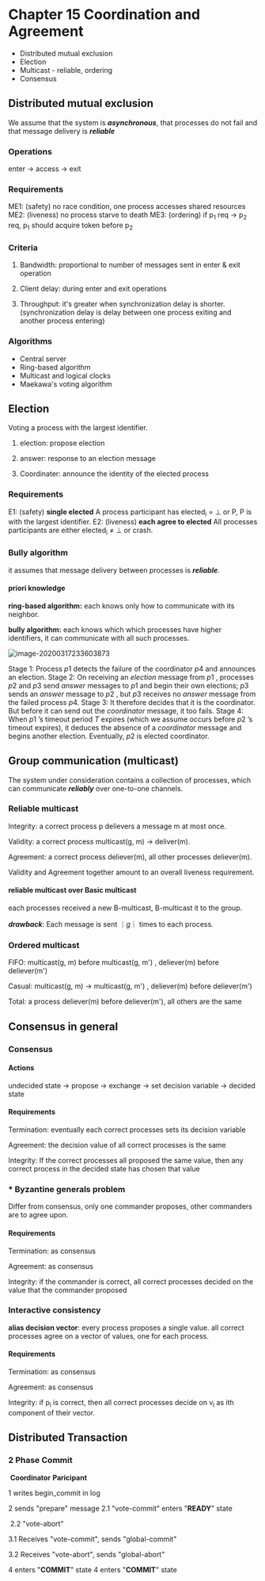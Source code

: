 # Chapter 15 Coordination and Agreement

- Distributed mutual exclusion
- Election
- Multicast - reliable, ordering
- Consensus

## Distributed mutual exclusion

We assume that the system is ***asynchronous***, that processes do not fail and that message delivery is ***reliable***

### Operations

enter -> access -> exit

### Requirements
ME1: (safety) no race condition, one process accesses shared resources
ME2: (liveness) no process starve to death
ME3: (ordering) if p<sub>1</sub> req -> p<sub>2</sub> req, p<sub>1</sub> should acquire token before p<sub>2</sub>

### Criteria
1. Bandwidth: proportional to number of messages sent in enter & exit operation

2. Client delay: during enter and exit operations

3. Throughput: it's greater when synchronization delay is shorter.
   (synchronization delay is delay between one process exiting and another process entering)

### Algorithms
- Central server
- Ring-based algorithm
- Multicast and logical clocks
- Maekawa's voting algorithm



## Election

Voting a process with the largest identifier.

1. election: propose election

2. answer: response to an election message

3. Coordinater: announce the identity of the elected process

### Requirements
E1: (safety) **single elected** A process participant has elected<sub>i</sub> = ⊥ or P, P is with the largest identifier.
E2: (liveness) **each agree to elected** All processes participants are either elected<sub>i</sub> ≠ ⊥ or crash. 

### Bully algorithm

it assumes that message delivery between processes is ***reliable***.

#### priori knowledge

**ring-based algorithm:**	each knows only how to communicate with its neighbor.

**bully algorithm:**				each knows which which processes have higher identifiers, it can communicate with all such processes.

![image-20200317233603873](/Users/jiong/Documents/GitHub/lohengrinnn/lohengrinnn.github.io/images/c15_8_bully_algorithm.png)

Stage 1: Process *p*1 detects the failure of the coordinator *p*4 and announces an election.
Stage 2: On receiving an *election* message from *p*1 , processes *p*2 and *p*3 send *answer* messages to *p*1 and begin their own elections; *p*3 sends an *answer* message to *p*2 , but *p*3 receives no *answer* message from the failed process *p*4. 
Stage 3: It therefore decides that it is the coordinator. But before it can send out the *coordinator* message, it too fails.
Stage 4: When *p*1 ’s timeout period *T* expires (which we assume occurs before *p*2 ’s timeout expires), it deduces the absence of a *coordinator* message and begins another election. Eventually, *p*2 is elected coordinator.

## Group communication (multicast)

The system under consideration contains a collection of processes, which can communicate ***reliably*** over one-to-one channels.

### Reliable multicast

Integrity:		a correct process p delievers a message m at most once.

Validity:		a correct process multicast(g, m) -> deliver(m).

Agreement:	a correct process deliever(m), all other processes deliever(m).

Validity and Agreement together amount to an overall liveness requirement.

#### reliable multicast over Basic multicast

each processes received a new B-multicast, B-multicast it to the group.

***drawback***: Each message is sent ｜*g*｜ times to each process.

### Ordered multicast

FIFO:		multicast(g, m) before multicast(g, m') ,  deliever(m) before deliever(m')

Casual:	multicast(g, m) -> multicast(g, m') , deliever(m) before deliever(m')

Total:		a process deliever(m) before deliever(m'), all others are the same

## Consensus in general

### Consensus

#### Actions

undecided state -> propose -> exchange -> set decision variable -> decided state

#### Requirements

Termination:	eventually each correct processes sets its decision variable

Agreement:	the decision value of all correct processes is the same

Integrity:		If the correct processes all proposed the same value, then any correct process in the decided state has chosen that value

### * Byzantine generals problem

Differ from consensus, only one commander proposes, other commanders are to agree upon.

#### Requirements

Termination:	as consensus

Agreement:	as consensus

Integrity:		if the commander is correct, all correct processes decided on the value that the commander proposed

### Interactive consistency

**alias decision vector**: every process proposes a single value. all correct processes agree on a vector of values, one for each process.

#### Requirements 

Termination:	as consensus

Agreement:	as consensus

Integrity:		if p<sub>i</sub> is correct, then all correct processes decide on v<sub>i</sub> as ith component of their vector.

## Distributed Transaction

### 2 Phase Commit

​     **Coordinator**                                                      **Paricipant**

1    writes begin_commit in log

2    sends "prepare" message                              2.1 "vote-commit" enters "**READY**" state

​                                                                                  2.2 "vote-abort" 

3.1 Receives "vote-commit", sends "global-commit"

3.2 Receives "vote-abort", sends "global-abort" 

4    enters "**COMMIT**" state                                  4     enters "**COMMIT**" state

